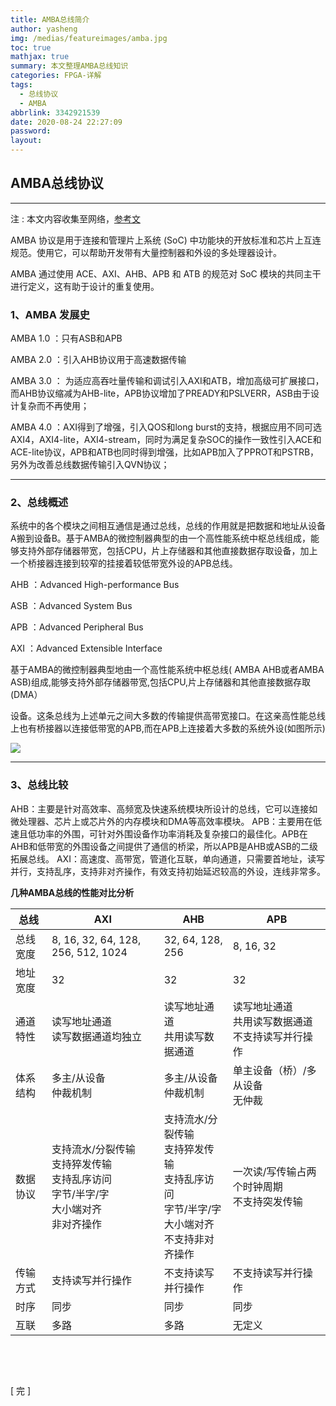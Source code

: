 ```yaml
---
title: AMBA总线简介
author: yasheng
img: /medias/featureimages/amba.jpg
toc: true
mathjax: true
summary: 本文整理AMBA总线知识
categories: FPGA-详解
tags:
  - 总线协议
  - AMBA
abbrlink: 3342921539
date: 2020-08-24 22:27:09
password:
layout:
---
```



## AMBA总线协议

---

 注 : 本文内容收集至网络，[参考文](https://www.cnblogs.com/uiojhi/p/9366884.html)

AMBA 协议是用于连接和管理片上系统 (SoC) 中功能块的开放标准和芯片上互连规范。使用它，可以帮助开发带有大量控制器和外设的多处理器设计。

AMBA 通过使用 ACE、AXI、AHB、APB 和 ATB 的规范对 SoC 模块的共同主干进行定义，这有助于设计的重复使用。



### 1、AMBA 发展史

AMBA 1.0 ：只有ASB和APB

AMBA 2.0 ：引入AHB协议用于高速数据传输

AMBA 3.0 ： 为适应高吞吐量传输和调试引入AXI和ATB，增加高级可扩展接口，而AHB协议缩减为AHB-lite，APB协议增加了PREADY和PSLVERR，ASB由于设计复杂而不再使用；

AMBA 4.0 ：AXI得到了增强，引入QOS和long burst的支持，根据应用不同可选AXI4，AXI4-lite，AXI4-stream，同时为满足复杂SOC的操作一致性引入ACE和ACE-lite协议，APB和ATB也同时得到增强，比如APB加入了PPROT和PSTRB，另外为改善总线数据传输引入QVN协议；

---

### 2、总线概述

系统中的各个模块之间相互通信是通过总线，总线的作用就是把数据和地址从设备A搬到设备B。基于AMBA的微控制器典型的由一个高性能系统中枢总线组成，能够支持外部存储器带宽，包括CPU，片上存储器和其他直接数据存取设备，加上一个桥接器连接到较窄的挂接着较低带宽外设的APB总线。

AHB ：Advanced High-performance Bus

ASB ：Advanced System Bus

APB ：Advanced Peripheral Bus

AXI ：Advanced Extensible Interface

基于AMBA的微控制器典型地由一个高性能系统中枢总线( AMBA AHB或者AMBA ASB)组成,能够支持外部存储器带宽,包括CPU,片上存储器和其他直接数据存取(DMA）

设备。这条总线为上述单元之间大多数的传输提供高带宽接口。在这亲高性能总线上也有桥接器以连接低带宽的APB,而在APB上连接着大多数的系统外设(如图所示)

<img src="/images/post_images/amba_01_bus/amba.png">

---

### 3、总线比较

AHB：主要是针对高效率、高频宽及快速系统模块所设计的总线，它可以连接如微处理器、芯片上或芯片外的内存模块和DMA等高效率模块。
APB：主要用在低速且低功率的外围，可针对外围设备作功率消耗及复杂接口的最佳化。APB在AHB和低带宽的外围设备之间提供了通信的桥梁，所以APB是AHB或ASB的二级拓展总线。
AXI：高速度、高带宽，管道化互联，单向通道，只需要首地址，读写并行，支持乱序，支持非对齐操作，有效支持初始延迟较高的外设，连线非常多。

**几种AMBA总线的性能对比分析**

| 总线     | AXI                                                          | AHB                                                          | APB                                                     |
| -------- | ------------------------------------------------------------ | ------------------------------------------------------------ | ------------------------------------------------------- |
| 总线宽度 | 8, 16, 32, 64, 128, 256, 512, 1024                           | 32, 64, 128, 256                                             | 8, 16, 32                                               |
| 地址宽度 | 32                                                           | 32                                                           | 32                                                      |
| 通道特性 | 读写地址通道<br/>读写数据通道均独立                          | 读写地址通道<br/>共用读写数据通道                            | 读写地址通道<br/>共用读写数据通道<br>不支持读写并行操作 |
| 体系结构 | 多主/从设备<br/>仲裁机制                                     | 多主/从设备<br/>仲裁机制                                     | 单主设备（桥）/多从设备<br/>无仲裁                      |
| 数据协议 | 支持流水/分裂传输<br/>支持猝发传输<br/>支持乱序访问<br/>字节/半字/字<br/>大小端对齐<br/>非对齐操作 | 支持流水/分裂传输<br/>支持猝发传输<br/>支持乱序访问<br/>字节/半字/字<br/>大小端对齐<br/>不支持非对齐操作 | 一次读/写传输占两个时钟周期<br/>不支持突发传输          |
| 传输方式 | 支持读写并行操作                                             | 不支持读写并行操作                                           | 不支持读写并行操作                                      |
| 时序     | 同步                                                         | 同步                                                         | 同步                                                    |
| 互联     | 多路                                                         | 多路                                                         | 无定义                                                  |



​                

​                   

[  完  ]